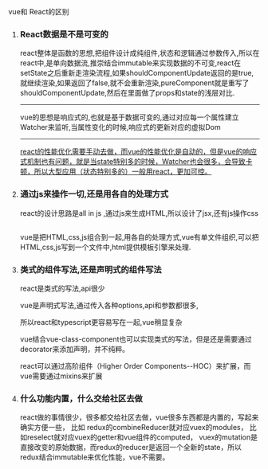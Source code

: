 vue和 React的区别

1. ### React数据是不是可变的

   react整体是函数的思想,把组件设计成纯组件,状态和逻辑通过参数传入,所以在react中,是单向数据流,推崇结合immutable来实现数据的不可变,react在setState之后重新走渲染流程,如果shouldComponentUpdate返回的是true,就继续渲染,如果返回了false,就不会重新渲染,pureComponent就是重写了shouldComponentUpdate,然后在里面做了props和state的浅层对比.

   ------

   vue的思想是响应式的,也就是基于数据可变的,通过对应每一个属性建立Watcher来监听,当属性变化的时候,响应式的更新对应的虚拟Dom

   ------

   

   <u>react的性能优化需要手动去做，而vue的性能优化是自动的，但是vue的响应式机制也有问题，就是当state特别多的时候，Watcher也会很多，会导致卡顿，所以大型应用（状态特别多的）一般用react，更加可控。</u>

2. ### 通过js来操作一切,还是用各自的处理方式

   react的设计思路是all in js  ,通过js来生成HTML,所以设计了jsx,还有js操作css

   ```
   
   ```

   vue是把HTML,css,js组合到一起,用各自的处理方式,vue有单文件组织,可以把HTML,css,js写到一个文件中,html提供模板引擎来处理.

   

3. ### 类式的组件写法,还是声明式的组件写法

   react是类式的写法,api很少

   vue是声明式写法,通过传入各种options,api和参数都很多,

   所以react和typescript更容易写在一起,vue稍显复杂

   vue结合vue-class-component也可以实现类式的写法，但是还是需要通过decorator来添加声明，并不纯粹。

   react可以通过高阶组件（Higher Order Components--HOC）来扩展，而vue需要通过mixins来扩展

4. ### 什么功能内置，什么交给社区去做

   react做的事情很少，很多都交给社区去做，vue很多东西都是内置的，写起来确实方便一些，
    比如 redux的combineReducer就对应vuex的modules，
    比如reselect就对应vuex的getter和vue组件的computed，
    vuex的mutation是直接改变的原始数据，而redux的reducer是返回一个全新的state，所以redux结合immutable来优化性能，vue不需要。

   

   





​	











​			